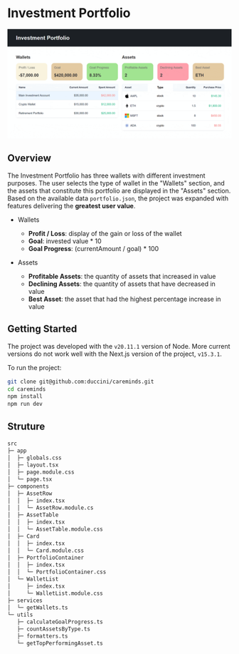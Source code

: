 # Investment Portfolio

![Investment Portfolio](https://github.com/duccini/careminds/blob/main/overview.gif)

## Overview

The Investment Portfolio has three wallets with different investment purposes. The user selects the type of wallet in the "Wallets" section, and the assets that constitute this portfolio are displayed in the "Assets" section. Based on the available data `portfolio.json`, the project was expanded with features delivering the **greatest user value**.

- Wallets

  - **Profit / Loss**: display of the gain or loss of the wallet
  - **Goal**: invested value \* 10
  - **Goal Progress**: (currentAmount / goal) \* 100

- Assets

  - **Profitable Assets**: the quantity of assets that increased in value
  - **Declining Assets**: the quantity of assets that have decreased in value
  - **Best Asset**: the asset that had the highest percentage increase in value

## Getting Started

The project was developed with the `v20.11.1` version of Node. More current versions do not work well with the Next.js version of the project, `v15.3.1`.

To run the project:

```bash
git clone git@github.com:duccini/careminds.git
cd careminds
npm install
npm run dev
```

## Struture

```
src
├─ app
│  ├─ globals.css
│  ├─ layout.tsx
│  ├─ page.module.css
│  └─ page.tsx
├─ components
│  ├─ AssetRow
│  │  ├─ index.tsx
│  │  └─ AssetRow.module.cs
│  ├─ AssetTable
│  │  ├─ index.tsx
│  │  └─ AssetTable.module.css
│  ├─ Card
│  │  ├─ index.tsx
│  │  └─ Card.module.css
│  ├─ PortfolioContainer
│  │  ├─ index.tsx
│  │  └─ PortfolioContainer.css
│  └─ WalletList
│     ├─ index.tsx
│     └─ WalletList.module.css
├─ services
│  └─ getWallets.ts
└─ utils
   ├─ calculateGoalProgress.ts
   ├─ countAssetsByType.ts
   ├─ formatters.ts
   └─ getTopPerformingAsset.ts
```
